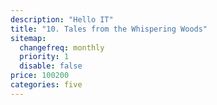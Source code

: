 ```yaml
---
description: "Hello IT"
title: "10.	Tales from the Whispering Woods"
sitemap:
  changefreq: monthly
  priority: 1
  disable: false
price: 100200
categories: five
---
```

